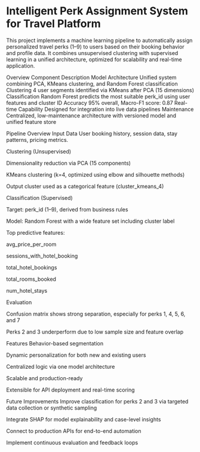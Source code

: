 # Intelligent Perk Assignment System for Travel Platform

This project implements a machine learning pipeline to automatically assign personalized travel perks (1–9) to users based on their booking behavior and profile data. It combines unsupervised clustering with supervised learning in a unified architecture, optimized for scalability and real-time application.

Overview
Component	Description
Model Architecture	Unified system combining PCA, KMeans clustering, and Random Forest classification
Clustering	4 user segments identified via KMeans after PCA (15 dimensions)
Classification	Random Forest predicts the most suitable perk_id using user features and cluster ID
Accuracy	95% overall, Macro-F1 score: 0.87
Real-time Capability	Designed for integration into live data pipelines
Maintenance	Centralized, low-maintenance architecture with versioned model and unified feature store

Pipeline Overview
Input Data
User booking history, session data, stay patterns, pricing metrics.

Clustering (Unsupervised)

Dimensionality reduction via PCA (15 components)

KMeans clustering (k=4, optimized using elbow and silhouette methods)

Output cluster used as a categorical feature (cluster_kmeans_4)

Classification (Supervised)

Target: perk_id (1–9), derived from business rules

Model: Random Forest with a wide feature set including cluster label

Top predictive features:

avg_price_per_room

sessions_with_hotel_booking

total_hotel_bookings

total_rooms_booked

num_hotel_stays

Evaluation

Confusion matrix shows strong separation, especially for perks 1, 4, 5, 6, and 7

Perks 2 and 3 underperform due to low sample size and feature overlap

Features
Behavior-based segmentation

Dynamic personalization for both new and existing users

Centralized logic via one model architecture

Scalable and production-ready

Extensible for API deployment and real-time scoring

Future Improvements
Improve classification for perks 2 and 3 via targeted data collection or synthetic sampling

Integrate SHAP for model explainability and case-level insights

Connect to production APIs for end-to-end automation

Implement continuous evaluation and feedback loops
